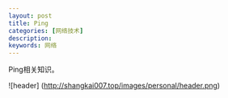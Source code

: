 ```yaml
---
layout: post
title: Ping
categories: [网络技术]
description: 
keywords: 网络
---
```




Ping相关知识。

![header] (http://shangkai007.top/images/personal/header.png)